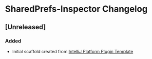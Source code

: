 <!-- Keep a Changelog guide -> https://keepachangelog.com -->

# SharedPrefs-Inspector Changelog

## [Unreleased]
### Added
- Initial scaffold created from [IntelliJ Platform Plugin Template](https://github.com/JetBrains/intellij-platform-plugin-template)
